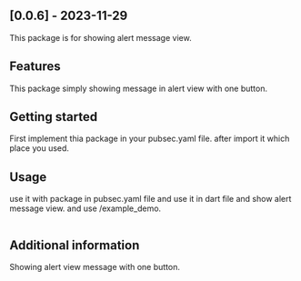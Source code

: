 ## [0.0.6] - 2023-11-29

<!--
This README describes the package. If you publish this package to pub.dev,this README's contents appear on the landing page for your package.

For information about how to write a good package README, see the guide for[writing package pages](https://dart.dev/guides/libraries/writing-package-pages).

For general information about developing packages, see the Dart guide for[creating packages](https://dart.dev/guides/libraries/create-library-packages)and the Flutter guide for [developing packages and plugins](https://flutter.dev/developing-packages).-->

This package is for showing alert message view.

## Features

This package simply showing message in alert view with one button.

## Getting started

First implement thia package in your pubsec.yaml file. after import it which place you used.

## Usage

use it with package in pubsec.yaml file and use it in dart file and show alert message view. and use /example_demo.

```dart

```

## Additional information

Showing alert view message with one button.
